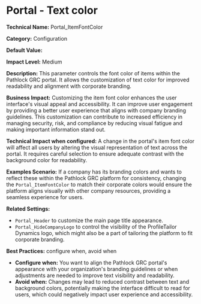 # Portal - Text color

**Technical Name:** Portal_ItemFontColor

**Category:** Configuration

**Default Value:**

**Impact Level:** Medium

**Description:** This parameter controls the font color of items within the Pathlock GRC portal. It allows the customization of text color for improved readability and alignment with corporate branding.

**Business Impact:** Customizing the item font color enhances the user interface's visual appeal and accessibility. It can improve user engagement by providing a better user experience that aligns with company branding guidelines. This customization can contribute to increased efficiency in managing security, risk, and compliance by reducing visual fatigue and making important information stand out.

**Technical Impact when configured:** A change in the portal's item font color will affect all users by altering the visual representation of text across the portal. It requires careful selection to ensure adequate contrast with the background color for readability.

**Examples Scenario:** If a company has its branding colors and wants to reflect these within the Pathlock GRC platform for consistency, changing the `Portal_ItemFontColor` to match their corporate colors would ensure the platform aligns visually with other company resources, providing a seamless experience for users.

**Related Settings:**

- `Portal_Header` to customize the main page title appearance.
- `Portal_HideCompanyLogo` to control the visibility of the ProfileTailor Dynamics logo, which might also be a part of tailoring the platform to fit corporate branding.

**Best Practices:** configure when, avoid when

- **Configure when:** You want to align the Pathlock GRC portal's appearance with your organization's branding guidelines or when adjustments are needed to improve text visibility and readability.
- **Avoid when:** Changes may lead to reduced contrast between text and background colors, potentially making the interface difficult to read for users, which could negatively impact user experience and accessibility.